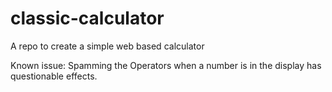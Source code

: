 # classic-calculator
A repo to create a simple web based calculator

Known issue: Spamming the Operators when a number is in the display has questionable effects.
